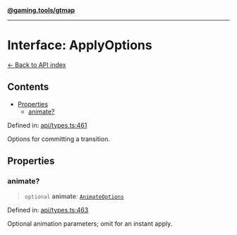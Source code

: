 [**@gaming.tools/gtmap**](README.md)

***

# Interface: ApplyOptions

[← Back to API index](./README.md)

## Contents

- [Properties](#properties)
  - [animate?](#animate)

Defined in: [api/types.ts:461](https://github.com/gamingtools/gt-map/blob/158dafcef9898e0f3f71a5a95a93f4449df181ba/packages/gtmap/src/api/types.ts#L461)

Options for committing a transition.

## Properties

### animate?

> `optional` **animate**: [`AnimateOptions`](Interface.AnimateOptions.md)

Defined in: [api/types.ts:463](https://github.com/gamingtools/gt-map/blob/158dafcef9898e0f3f71a5a95a93f4449df181ba/packages/gtmap/src/api/types.ts#L463)

Optional animation parameters; omit for an instant apply.

